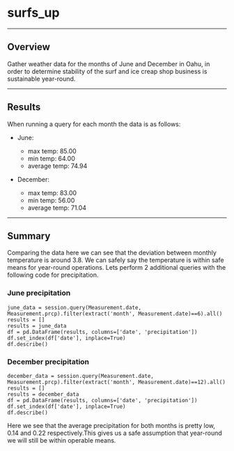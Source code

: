 # surfs_up

---

## Overview
Gather weather data for the months of June and December in Oahu, in order to determine stability of the surf and ice creap shop business is sustainable year-round.

---

## Results
When running a query for each month the data is as follows:
- June:
    - max temp: 85.00
    - min temp: 64.00
    - average temp: 74.94

- December:
    - max temp: 83.00
    - min temp: 56.00
    - average temp: 71.04

---

## Summary
Comparing the data here we can see that the deviation between monthly temperature is around 3.8. We can safely say the temperature is within safe means for year-round operations. Lets perform 2 additional queries with the following code for precipitation.

### June precipitation
```
june_data = session.query(Measurement.date, Measurement.prcp).filter(extract('month', Measurement.date)==6).all()
results = []
results = june_data
df = pd.DataFrame(results, columns=['date', 'precipitation'])
df.set_index(df['date'], inplace=True)
df.describe()
```
### December precipitation
```
december_data = session.query(Measurement.date, Measurement.prcp).filter(extract('month', Measurement.date)==12).all()
results = []
results = december_data
df = pd.DataFrame(results, columns=['date', 'precipitation'])
df.set_index(df['date'], inplace=True)
df.describe()
```

Here we see that the average precipitation for both months is pretty low, 0.14 and 0.22 respectively.This gives us a safe assumption that year-round we will still be within operable means. 